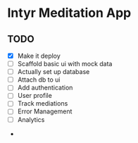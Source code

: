 # Intyr Meditation App

## TODO

- [x] Make it deploy
- [ ] Scaffold basic ui with mock data
- [ ] Actually set up database
- [ ] Attach db to ui
- [ ] Add authentication
- [ ] User profile
- [ ] Track mediations
- [ ] Error Management
- [ ] Analytics
-
